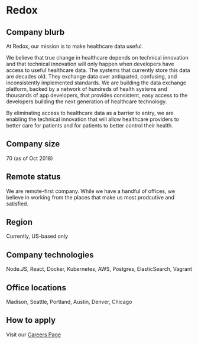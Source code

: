 # Redox

## Company blurb

At Redox, our mission is to make healthcare data useful.

We believe that true change in healthcare depends on technical innovation and that technical innovation will only happen when developers have access to useful healthcare data. The systems that currently store this data are decades old. They exchange data over antiquated, confusing, and inconsistently implemented standards. We are building the data exchange platform, backed by a network of hundreds of health systems and thousands of app developers, that provides consistent, easy access to the developers building the next generation of healthcare technology.

By eliminating access to healthcare data as a barrier to entry, we are enabling the technical innovation that will allow healthcare providers to better care for patients and for patients to better control their health.

## Company size

70 (as of Oct 2018)

## Remote status

We are remote-first company. While we have a handful of offices, we believe in working from the places that make us most prodcutive and satisfied.

## Region

Currently, US-based only 

## Company technologies

Node.JS, React, Docker, Kubernetes, AWS, Postgres, ElasticSearch, Vagrant

## Office locations

Madison, Seattle, Portland, Austin, Denver, Chicago

## How to apply

Visit our [Careers Page](https://www.redoxengine.com/company/careers/)
